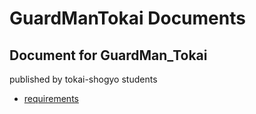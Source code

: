 # GuardManTokai Documents
## Document for GuardMan_Tokai
published by tokai-shogyo students

- [requirements](Requirements.md)
